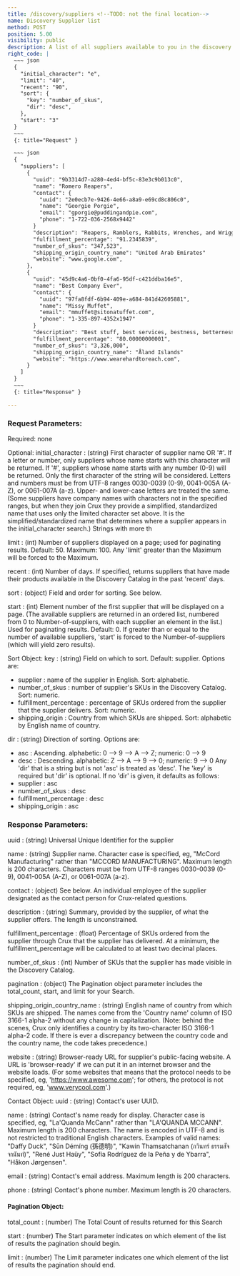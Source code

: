 ```yaml
---
title: /discovery/suppliers <!--TODO: not the final location-->
name: Discovery Supplier list
method: POST
position: 5.00
visibility: public
description: A list of all suppliers available to you in the discovery catalog
right_code: |
  ~~~ json
  {
    "initial_character": "e",
    "limit": "40",
    "recent": "90",
    "sort": {
      "key": "number_of_skus",
      "dir": "desc",
    },
    "start": "3"
  }
  ~~~
  {: title="Request" }

  ~~~ json
  {
    "suppliers": [
      {
        "uuid": "9b3314d7-a280-4ed4-bf5c-83e3c9b013c0",
        "name": "Romero Reapers",
        "contact": {
          "uuid": "2e0ecb7e-9426-4e66-a8a9-e69cd8c806c0",
          "name": "Georgie Porgie",
          "email": "gporgie@puddingandpie.com",
          "phone": "1-722-036-2568x9442"
        }
        "description": "Reapers, Ramblers, Rabbits, Wrenches, and Wrigglers"
        "fulfillment_percentage": "91.2345839",
        "number_of_skus": "347,523",
        "shipping_origin_country_name": "United Arab Emirates"
        "website": "www.google.com",
      },
      {
        "uuid": "45d9c4a6-0bf0-4fa6-95df-c421ddba16e5",
        "name": "Best Company Ever",
        "contact": {
          "uuid": "97fa8fdf-6b94-409e-a684-841d42605881",
          "name": "Missy Muffet",
          "email": "mmuffet@sitonatuffet.com",
          "phone": "1-335-897-4352x1947"
        }
        "description": "Best stuff, best services, bestness, betterness"
        "fulfillment_percentage": "80.00000000001",
        "number_of_skus": "3,326,000",
        "shipping_origin_country_name": "Åland Islands"
        "website": "https://www.wearehardtoreach.com",
      }
    ]
  }
  ~~~
  {: title="Response" }

---
```

### Request Parameters:

Required: none

Optional:
initial_character
: (string) First character of supplier name OR '#'. If a letter or number, only suppliers whose name starts with this character will be returned. If '#', suppliers whose name starts with any number (0-9) will be returned. Only the first character of the string will be considered. Letters and numbers must be from UTF-8 ranges 0030-0039 (0-9), 0041-005A (A-Z), or 0061-007A (a-z). Upper- and lower-case letters are treated the same. (Some suppliers have company names with characters not in the specified ranges, but when they join Crux they provide a simplified, standardized name that uses only the limited character set above. It is the simplified/standardized name that determines where a supplier appears in the initial_character search.) Strings with more th

limit
: (int) Number of suppliers displayed on a page; used for paginating results. Default: 50. Maximum: 100. Any 'limit' greater than the Maximum will be forced to the Maximum.

recent
: (int) Number of days. If specified, returns suppliers that have made their products available in the Discovery Catalog in the past 'recent' days.

sort
: (object) Field and order for sorting. See below.

start
: (int) Element number of the first supplier that will be displayed on a page. (The available suppliers are returned in an ordered list, numbered from 0 to Number-of-suppliers, with each supplier an element in the list.) Used for paginating results. Default: 0. If greater than or equal to the number of available suppliers, 'start' is forced to the Number-of-suppliers (which will yield zero results).

Sort Object:
key
: (string) Field on which to sort. Default: supplier. Options are:
- supplier : name of the supplier in English. Sort: alphabetic.
- number_of_skus : number of supplier's SKUs in the Discovery Catalog. Sort: numeric.
- fulfillment_percentage : percentage of SKUs ordered from the supplier that the supplier delivers. Sort: numeric.
- shipping_origin : Country from which SKUs are shipped. Sort: alphabetic by English name of country.

dir
: (string) Direction of sorting. Options are:
- asc : Ascending. alphabetic: 0 --> 9 --> A --> Z; numeric: 0 --> 9
- desc : Descending. alphabetic: Z --> A --> 9 --> 0; numeric: 9 --> 0
Any 'dir' that is a string but is not 'asc' is treated as 'desc'. The 'key' is required but 'dir' is optional. If no 'dir' is given, it defaults as follows:
- supplier : asc
- number_of_skus : desc
- fulfillment_percentage : desc
- shipping_origin : asc

### Response Parameters:

uuid
: (string) Universal Unique Identifier for the supplier

name
: (string) Supplier name. Character case is specified, eg, "McCord Manufacturing" rather than "MCCORD MANUFACTURING". Maximum length is 200 characters. Characters must be from UTF-8 ranges 0030-0039 (0-9), 0041-005A (A-Z), or 0061-007A (a-z).

contact
: (object) See below. An individual employee of the supplier designated as the contact person for Crux-related questions.

description
: (string) Summary, provided by the supplier, of what the supplier offers. The length is unconstrained.

fulfillment_percentage
: (float) Percentage of SKUs ordered from the supplier through Crux that the supplier has delivered. At a minimum, the fulfillment_percentage will be calculated to at least two decimal places.

number_of_skus
: (int) Number of SKUs that the supplier has made visible in the Discovery Catalog.

pagination
: (object) The Pagination object parameter includes the total_count, start, and limit for your Search.

shipping_origin_country_name
: (string) English name of country from which SKUs are shipped. The names come from the 'Country name' column of ISO 3166-1 alpha-2 without any change in capitalization. (Note: behind the scenes, Crux only identifies a country by its two-character ISO 3166-1 alpha-2 code. If there is ever a discrepancy between the country code and the country name, the code takes precedence.)

website
: (string) Browser-ready URL for supplier's public-facing website. A URL is 'browser-ready' if we can put it in an internet browser and the website loads. (For some websites that means that the protocol needs to be specified, eg, 'https://www.awesome.com'; for others, the protocol is not required, eg, 'www.verycool.com'.)

Contact Object:
uuid
: (string) Contact's user UUID.

name
: (string) Contact's name ready for display. Character case is specified, eg, "La'Quanda McCann" rather than "LA'QUANDA MCCANN". Maximum length is 200 characters. The name is encoded in UTF-8 and is not restricted to traditional English characters. Examples of valid names: "Daffy Duck", "Sūn Démíng (孫德明)", "Kawin Thamsatchanan (กวินทร์ ธรรมสัจจานันท์)", "René Just Haüy", "Sofía Rodríguez de la Peña y de Ybarra", "Håkon Jørgensen".

email
: (string) Contact's email address. Maximum length is 200 characters.

phone
: (string) Contact's phone number. Maximum length is 20 characters.

#### Pagination Object:

total_count
: (number) The Total Count of results returned for this Search

start
: (number) The Start parameter indicates on which element of the list of results the pagination should begin.

limit
: (number) The Limit parameter indicates one which element of the list of results the pagination should end.

